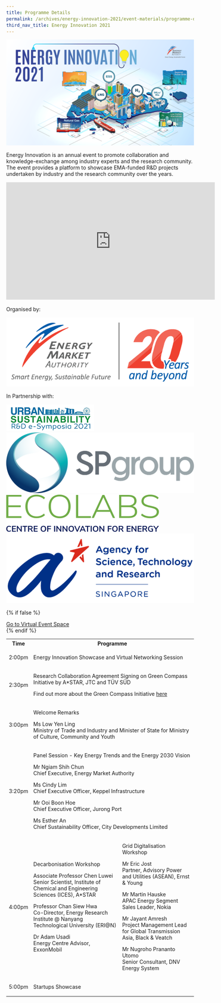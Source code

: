 ```yaml
---
title: Programme Details
permalink: /archives/energy-innovation-2021/event-materials/programme-details/
third_nav_title: Energy Innovation 2021
---
```

![Energy Innovation 2021](/images/banner-concept.png)

Energy Innovation is an annual event to promote collaboration and knowledge-exchange among industry experts and the research community. The event provides a platform to showcase EMA-funded R&D projects undertaken by industry and the research community over the years.

<div style="text-align: center;"><iframe width="560" height="315" src="https://www.youtube.com/embed/Mi79l-RmQnc" title="YouTube video player" frameborder="0" allow="accelerometer; aoplay; clipboard-write; encrypted-media; gyroscope; picture-in-picture" allowfullscreen></iframe></div>

<div class="organiser-logos-container">
    <div class="organiser-wrapper">
        <p>Organised by:</p>
        <div class="logo-wrapper ema-logo">
            <img src="/images/ema-logo-20years.png" alt="EMA logo - 20 Years and Beyond"/>
        </div>
    </div>
    <div class="partners-wrapper">
        <p>In Partnership with:</p>
        <div class="partner-logos-container">
            <div class="partner-logo-wrapper">
                <img src="/images/us-e-symposia.jpg" alt="Urban Sustainability e-Symposia"/>
            </div>
            <div class="partner-logo-wrapper">
                <img src="/images/sp-group.png" alt="SP Group"/>
            </div>
            <div class="partner-logo-wrapper">
                <img src="/images/ecolabs.svg" alt="EcoLabs"/>
            </div>
            <div class="partner-logo-wrapper">
                <img src="/images/a-star.png" alt="A*STAR"/>
            </div>
        </div>
    </div>
</div>

{% if false %}
<div class="btn-register-container">
    <a href="/energy-innovation-2021/virtual-event/" class="bp-button is-secondary is-uppercase search-button">Go to Virtual Event Space<span class="sgds-icon sgds-icon-external"></span></a>
</div>
{% endif %}

<div class="program-tbl-container">
    <table>
        <tr>
            <th>Time</th>
            <th colspan="2">Programme</th>
        </tr>
        <tr>
            <td>2:00pm</td>
            <td colspan="2">
                <p class="programme-topic">Energy Innovation Showcase and Virtual Networking Session</p>
            </td>
        </tr>
        <tr>
            <td>2:30pm</td>
            <td colspan="2">
                <p class="programme-topic">Research Collaboration Agreement Signing on Green Compass Initiative by A&ast;STAR, JTC and TÜV SÜD</p>
                <p>
                    <span class="speaker-designation">Find out more about the Green Compass Initiative
                    <a href="/files/showcase/green_compass_initiative.pdf">here<span class="sgds-icon sgds-icon-external"></span></a>
					</span>
                </p>
            </td>
        </tr>
        <tr>
            <td>3:00pm</td>
            <td colspan="2">
                <p class="programme-topic">Welcome Remarks</p>
                <p>Ms Low Yen Ling<br>
                    <span class="speaker-designation">Ministry of Trade and Industry and Minister of State for Ministry of Culture, Community and Youth</span></p>
            </td>
        </tr>
        <tr>
            <td>3:20pm</td>
            <td colspan="2">
                <p class="programme-topic">Panel Session - Key Energy Trends and the Energy 2030 Vision</p>
                <p>Mr Ngiam Shih Chun<br>
                    <span class="speaker-designation">Chief Executive, Energy Market Authority</span></p>
                <p>Ms Cindy Lim<br>
                    <span class="speaker-designation">Chief Executive Officer, Keppel Infrastructure</span></p>
                <p>Mr Ooi Boon Hoe<br>
                    <span class="speaker-designation">Chief Executive Officer, Jurong Port</span></p>
                <p>Ms Esther An<br>
                    <span class="speaker-designation">Chief Sustainability Officer, City Developments Limited</span></p>
            </td>
        </tr>
        <tr>
            <td>4:00pm</td>
            <td>
                <p class="programme-topic">Decarbonisation Workshop</p>
                <p>Associate Professor Chen Luwei<br>
                    <span class="speaker-designation">Senior Scientist, Institute of Chemical and Engineering Sciences (ICES), A&ast;STAR</span></p>
                <p>Professor Chan Siew Hwa<br>
                    <span class="speaker-designation">Co-Director, Energy Research Institute &commat; Nanyang Technological University (ERI&commat;N)</span></p>
                <p>Dr Adam Usadi<br>
                    <span class="speaker-designation">Energy Centre Advisor, ExxonMobil</span></p>
            </td>
            <td>
                <p class="programme-topic">Grid Digitalisation Workshop</p>
                <p>Mr Eric Jost<br>
                    <span class="speaker-designation">Partner, Advisory Power and Utilities (ASEAN), Ernst &amp; Young</span></p>
                <p>Mr Martin Hauske<br>
                    <span class="speaker-designation">APAC Energy Segment Sales Leader, Nokia</span></p>
                <p>Mr Jayant Amresh<br>
                    <span class="speaker-designation">Project Management Lead for Global Transmission Asia, Black &amp; Veatch</span></p>
                <p>Mr Nugroho Prananto Utomo<br>
                    <span class="speaker-designation">Senior Consultant, DNV Energy System</span></p>
            </td>
        </tr>
        <tr>
            <td>5:00pm</td>
            <td colspan="2">
                <p class="programme-topic">Startups Showcase</p>
            </td>
        </tr>
    </table>
</div>
